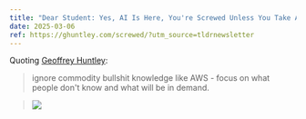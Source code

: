 ```yaml
---
title: "Dear Student: Yes, AI Is Here, You're Screwed Unless You Take Action..."
date: 2025-03-06
ref: https://ghuntley.com/screwed/?utm_source=tldrnewsletter
---
```



Quoting [Geoffrey Huntley](https://ghuntley.com/screwed/?utm_source=tldrnewsletter):

> ignore commodity bullshit knowledge like AWS - focus on what people don't know and what will be in demand.

> ![](https://ghuntley.com/content/images/2025/02/image-15.png)